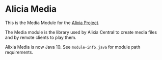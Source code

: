 # Alicia Media

This is the Media Module for the [Alixia Project](https://github.com/markhull/Alixia).

The Media module is the library used by Alixia Central to create media files and by remote clients to play them.

Alixia Media is now Java 10. See `module-info.java` for module path requirements.
